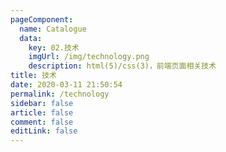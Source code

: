 ```yaml
---
pageComponent: 
  name: Catalogue
  data: 
    key: 02.技术
    imgUrl: /img/technology.png
    description: html(5)/css(3)，前端页面相关技术
title: 技术
date: 2020-03-11 21:50:54
permalink: /technology
sidebar: false
article: false
comment: false
editLink: false
---
```

